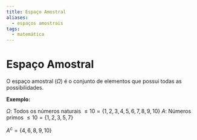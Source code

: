 ```yaml
---
title: Espaço Amostral
aliases:
  - espaços amostrais
tags:
  - matemática
---
```

# Espaço Amostral

O espaço amostral ($\Omega$) é o conjunto de elementos que possui todas as possibilidades.

**Exemplo:**

$\Omega$: Todos os números naturais $\leq 10 = \lbrace1, 2, 3, 4, 5, 6, 7, 8, 9, 10\rbrace$
$A$: Números primos $\leq 10 = \lbrace1, 2, 3, 5, 7\rbrace$

$A^c = \lbrace4, 6, 8, 9, 10\rbrace$